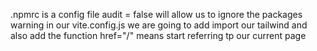 .npmrc is a config file
audit = false will allow us to ignore the packages warning
in our vite.config.js we are going to add import our tailwind and also add the function
 href="/" means start referring tp our current page